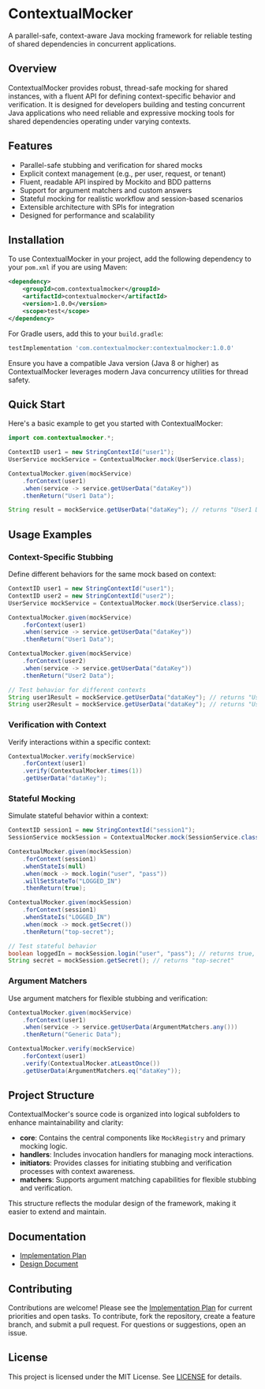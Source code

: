# ContextualMocker

A parallel-safe, context-aware Java mocking framework for reliable testing of shared dependencies in concurrent applications.

## Overview

ContextualMocker provides robust, thread-safe mocking for shared instances, with a fluent API for defining context-specific behavior and verification. It is designed for developers building and testing concurrent Java applications who need reliable and expressive mocking tools for shared dependencies operating under varying contexts.

## Features

- Parallel-safe stubbing and verification for shared mocks
- Explicit context management (e.g., per user, request, or tenant)
- Fluent, readable API inspired by Mockito and BDD patterns
- Support for argument matchers and custom answers
- Stateful mocking for realistic workflow and session-based scenarios
- Extensible architecture with SPIs for integration
- Designed for performance and scalability

## Installation

To use ContextualMocker in your project, add the following dependency to your `pom.xml` if you are using Maven:

```xml
<dependency>
    <groupId>com.contextualmocker</groupId>
    <artifactId>contextualmocker</artifactId>
    <version>1.0.0</version>
    <scope>test</scope>
</dependency>
```

For Gradle users, add this to your `build.gradle`:

```groovy
testImplementation 'com.contextualmocker:contextualmocker:1.0.0'
```

Ensure you have a compatible Java version (Java 8 or higher) as ContextualMocker leverages modern Java concurrency utilities for thread safety.

## Quick Start

Here's a basic example to get you started with ContextualMocker:

```java
import com.contextualmocker.*;

ContextID user1 = new StringContextId("user1");
UserService mockService = ContextualMocker.mock(UserService.class);

ContextualMocker.given(mockService)
    .forContext(user1)
    .when(service -> service.getUserData("dataKey"))
    .thenReturn("User1 Data");

String result = mockService.getUserData("dataKey"); // returns "User1 Data" for user1 context
```

## Usage Examples

### Context-Specific Stubbing

Define different behaviors for the same mock based on context:

```java
ContextID user1 = new StringContextId("user1");
ContextID user2 = new StringContextId("user2");
UserService mockService = ContextualMocker.mock(UserService.class);

ContextualMocker.given(mockService)
    .forContext(user1)
    .when(service -> service.getUserData("dataKey"))
    .thenReturn("User1 Data");

ContextualMocker.given(mockService)
    .forContext(user2)
    .when(service -> service.getUserData("dataKey"))
    .thenReturn("User2 Data");

// Test behavior for different contexts
String user1Result = mockService.getUserData("dataKey"); // returns "User1 Data"
String user2Result = mockService.getUserData("dataKey"); // returns "User2 Data"
```

### Verification with Context

Verify interactions within a specific context:

```java
ContextualMocker.verify(mockService)
    .forContext(user1)
    .verify(ContextualMocker.times(1))
    .getUserData("dataKey");
```

### Stateful Mocking

Simulate stateful behavior within a context:

```java
ContextID session1 = new StringContextId("session1");
SessionService mockSession = ContextualMocker.mock(SessionService.class);

ContextualMocker.given(mockSession)
    .forContext(session1)
    .whenStateIs(null)
    .when(mock -> mock.login("user", "pass"))
    .willSetStateTo("LOGGED_IN")
    .thenReturn(true);

ContextualMocker.given(mockSession)
    .forContext(session1)
    .whenStateIs("LOGGED_IN")
    .when(mock -> mock.getSecret())
    .thenReturn("top-secret");

// Test stateful behavior
boolean loggedIn = mockSession.login("user", "pass"); // returns true, state transitions to "LOGGED_IN"
String secret = mockSession.getSecret(); // returns "top-secret"
```

### Argument Matchers

Use argument matchers for flexible stubbing and verification:

```java
ContextualMocker.given(mockService)
    .forContext(user1)
    .when(service -> service.getUserData(ArgumentMatchers.any()))
    .thenReturn("Generic Data");

ContextualMocker.verify(mockService)
    .forContext(user1)
    .verify(ContextualMocker.atLeastOnce())
    .getUserData(ArgumentMatchers.eq("dataKey"));
```

## Project Structure

ContextualMocker's source code is organized into logical subfolders to enhance maintainability and clarity:

- **core**: Contains the central components like `MockRegistry` and primary mocking logic.
- **handlers**: Includes invocation handlers for managing mock interactions.
- **initiators**: Provides classes for initiating stubbing and verification processes with context awareness.
- **matchers**: Supports argument matching capabilities for flexible stubbing and verification.

This structure reflects the modular design of the framework, making it easier to extend and maintain.

## Documentation

- [Implementation Plan](docs/IMPLEMENTATION_PLAN.md)
- [Design Document](docs/DESIGN.md)

## Contributing

Contributions are welcome! Please see the [Implementation Plan](docs/IMPLEMENTATION_PLAN.md) for current priorities and open tasks. To contribute, fork the repository, create a feature branch, and submit a pull request. For questions or suggestions, open an issue.

## License

This project is licensed under the MIT License. See [LICENSE](LICENSE) for details.
